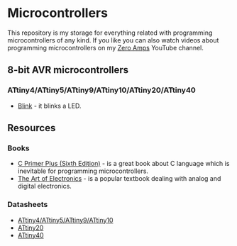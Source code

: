 # Microcontrollers

This repository is my storage for everything related with programming microcontrollers of any kind. If you like you can also watch videos about programming microcontrollers on my [Zero Amps](https://www.youtube.com/channel/UCFY_8hVXcXAw6UprvisqYQw) YouTube channel.

## 8-bit AVR microcontrollers
### ATtiny4/ATtiny5/ATtiny9/ATtiny10/ATtiny20/ATtiny40
* [Blink](https://github.com/chovanj/Microcontrollers/tree/master/Architecture/AVR/8-bit/AVRTiny/Blink) - it blinks a LED.

## Resources
### Books
* [C Primer Plus (Sixth Edition)](https://github.com/chovanj/Microcontrollers/blob/master/Documents/Books/C_Primer_Plus_6th_Edition.pdf) - is a great book about C language which is inevitable for programming microcontrollers.
* [The Art of Electronics](https://artofelectronics.net/the-book/table-of-contents/) - is a popular textbook dealing with analog and digital electronics.

### Datasheets
* [ATtiny4/ATtiny5/ATtiny9/ATtiny10](http://ww1.microchip.com/downloads/en/DeviceDoc/ATtiny4-5-9-10-Data-Sheet-DS40002060A.pdf)
* [ATtiny20](http://ww1.microchip.com/downloads/en/DeviceDoc/Atmel-8235-8-bit-AVR-Microcontroller-ATtiny20_Datasheet.pdf)
* [ATtiny40](http://ww1.microchip.com/downloads/en/DeviceDoc/Atmel-8263-8-bit-AVR-Microcontroller-tinyAVR-ATtiny40_Datasheet.pdf)
